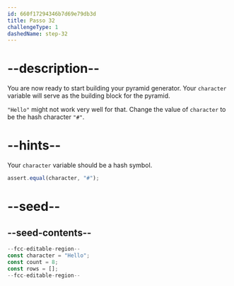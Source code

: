 ```yaml
---
id: 660f17294346b7d69e79db3d
title: Passo 32
challengeType: 1
dashedName: step-32
---
```


# --description--

You are now ready to start building your pyramid generator. Your `character` variable will serve as the building block for the pyramid.

`"Hello"` might not work very well for that. Change the value of `character` to be the hash character `"#"`.

# --hints--

Your `character` variable should be a hash symbol.

```js
assert.equal(character, "#");
```

# --seed--

## --seed-contents--

```js
--fcc-editable-region--
const character = "Hello";
const count = 8;
const rows = [];
--fcc-editable-region--
```
